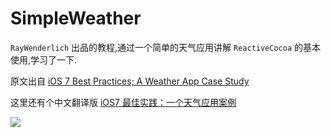 # SimpleWeather
`RayWenderlich` 出品的教程,通过一个简单的天气应用讲解 `ReactiveCocoa` 的基本使用,学习了一下.

原文出自 [iOS 7 Best Practices; A Weather App Case Study](http://www.raywenderlich.com/55384/ios-7-best-practices-part-1)

这里还有个中文翻译版 [iOS7 最佳实践：一个天气应用案例](http://blog.jobbole.com/62488/)

![](https://github.com/949478479/SimpleWeather/blob/gif/SimpleWeather.gif)
